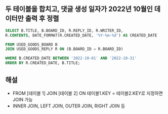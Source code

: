 ## 두 테이블을 합치고, 댓글 생성 일자가 2022년 10월인 데이터만 출력 후 정렬

```SQL
SELECT B.TITLE, B.BOARD_ID, R.REPLY_ID, R.WRITER_ID,
R.CONTENTS, DATE_FORMAT(R.CREATED_DATE, '%Y-%m-%d') AS CREATED_DATE

FROM USED_GOODS_BOARD B
JOIN USED_GOODS_REPLY R ON (B.BOARD_ID = R.BOARD_ID)

WHERE B.CREATED_DATE BETWEEN '2022-10-01' AND '2022-10-31'
ORDER BY R.CREATED_DATE, B.TITLE;
```

## 해설
- FROM [테이블 1] JOIN [테이블 2] ON 테이블1.KEY = 테이블2.KEY로 지정하면 JOIN 가능
- INNER JOIN, LEFT JOIN, OUTER JOIN, RIGHT JOIN 등
